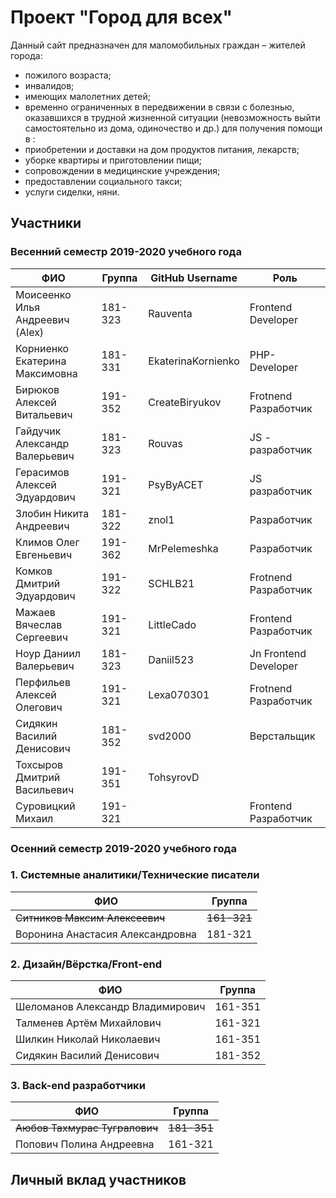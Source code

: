 # Проект "Город для всех"

Данный сайт предназначен для маломобильных граждан – жителей города: 
- пожилого возраста;
- инвалидов;
- имеющих малолетних детей;
- временно ограниченных в передвижении в связи с болезнью,
оказавшихся в трудной жизненной ситуации (невозможность выйти самостоятельно из дома, одиночество и др.) для  получения помощи в :
 - приобретении и доставки на дом продуктов питания, лекарств; 
-  уборке квартиры и приготовлении пищи;
- сопровождении в медицинские учреждения;
- предоставлении социального такси;
- услуги сиделки, няни.


## Участники 

### Весенний семестр 2019-2020 учебного года

| ФИО  | Группа | GitHub Username | Роль |
|---|---|---|---|
| Моисеенко Илья Андреевич (Alex)  | 181-323 | Rauventa | Frontend Developer |
| Корниенко Екатерина Максимовна  | 181-331 | EkaterinaKornienko | PHP-Developer |
| Бирюков Алексей Витальевич  | 191-352 | CreateBiryukov | Frotnend Разработчик |
| Гайдучик Александр Валерьевич  | 181-323 | Rouvas | JS - разработчик |
| Герасимов Алексей Эдуардович  | 191-321 | PsyByACET | JS разработчик |
| Злобин Никита Андреевич  | 181-322 | znol1 | Разработчик |
| Климов Олег Евгеньевич | 191-362 | MrPelemeshka | Разработчик |
| Комков Дмитрий Эдуардович  | 191-322 | SCHLB21 | Frotnend Разработчик |
| Мажаев Вячеслав Сергеевич  | 191-321 | LittleCado | Frontend Разработчик |
| Ноур Даниил Валерьевич | 181-323 | Daniil523 | Jn Frontend Developer |
| Перфильев Алексей Олегович  | 191-321 | Lexa070301 | Frotnend Разработчик |
| Сидякин Василий Денисович  | 181-352 | svd2000 | Верстальщик |
| Тохсыров Дмитрий Васильевич   | 191-351 | TohsyrovD |  |
| Суровицкий Михаил | 191-321 |  | Frontend Разработчик |


### Осенний семестр 2019-2020 учебного года

### 1. Системные аналитики/Технические писатели

| ФИО  | Группа  |
|---|---|
| ~~Ситников Максим Алексеевич~~        | ~~161-321~~ |
| Воронина Анастасия Александровна  | 181-321 |

### 2. Дизайн/Вёрстка/Front-end

| ФИО  | Группа  |
|---|---|
| Шеломанов Александр Владимирович  | 161-351 |
| Талменев Артём Михайлович         | 161-321 |
| Шилкин Николай Николаевич         | 161-351 |
| Сидякин Василий Денисович         | 181-352 |

### 3. Back-end разработчики

| ФИО  | Группа  |
|---|---|
| ~~Аюбов Тахмурас Тугралович~~         | ~~181-351~~ |
| Попович Полина Андреевна          | 161-321 |


## Личный вклад участников


